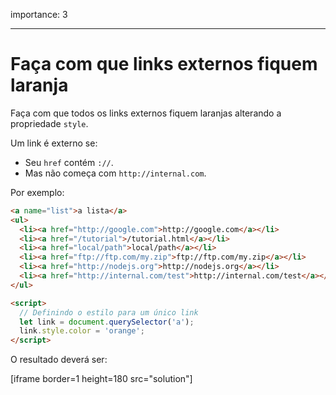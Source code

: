 importance: 3

---

# Faça com que links externos fiquem laranja

Faça com que todos os links externos fiquem laranjas alterando a propriedade `style`.

Um link é externo se:
- Seu `href` contém `://`.
- Mas não começa com `http://internal.com`.

Por exemplo:

```html run
<a name="list">a lista</a>
<ul>
  <li><a href="http://google.com">http://google.com</a></li>
  <li><a href="/tutorial">/tutorial.html</a></li>
  <li><a href="local/path">local/path</a></li>
  <li><a href="ftp://ftp.com/my.zip">ftp://ftp.com/my.zip</a></li>
  <li><a href="http://nodejs.org">http://nodejs.org</a></li>
  <li><a href="http://internal.com/test">http://internal.com/test</a></li>
</ul>

<script>
  // Definindo o estilo para um único link
  let link = document.querySelector('a');
  link.style.color = 'orange';
</script>
```

O resultado deverá ser:

[iframe border=1 height=180 src="solution"]
